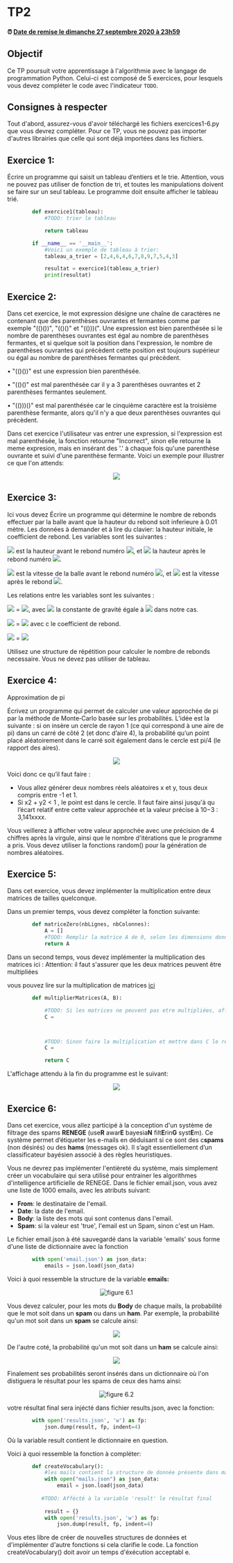 

# TP2

<!--- Changer la date de remise en modifiant le URL--->
#### :alarm_clock: [Date de remise le dimanche 27 septembre 2020 à 23h59](https://www.timeanddate.com/countdown/generic?iso=20200927T2359&p0=165&msg=Remise&font=cursive&csz=1#)

## Objectif

Ce TP poursuit votre apprentissage à l'algorithmie avec le langage de programmation Python.
Celui-ci est composé de 5 exercices, pour lesquels vous devez compléter le code avec l'indicateur `TODO`.

## Consignes à respecter

Tout d'abord, assurez-vous d'avoir téléchargé les fichiers exercices1-6.py que vous devrez compléter.
Pour ce TP, vous ne pouvez pas importer d'autres librairies que celle qui sont déjà importées dans les fichiers.


## Exercice 1:
Écrire un programme qui saisit un tableau d’entiers et le trie. Attention, vous ne pouvez pas utiliser de fonction de tri, et toutes les manipulations doivent se faire sur un seul tableau. Le programme doit ensuite afficher le tableau trié.

```python
        def exercice1(tableau):
            #TODO: trier le tableau

            return tableau

        if __name__ == '__main__':
            #Voici un exemple de tableau à trier:
            tableau_a_trier = [2,4,6,4,6,7,8,9,7,5,4,3]

            resultat = exercice1(tableau_a_trier)
            print(resultat)
```


## Exercice 2:


Dans cet exercice, le mot expression désigne une chaîne de caractères ne contenant que des parenthèses ouvrantes et fermantes comme par exemple "(()())", "(()()" et "(()))(".
Une expression est bien parenthésée si le nombre de parenthèses ouvrantes est égal au nombre de parenthèses fermantes, et si quelque soit la position dans l'expression, le nombre de parenthèses ouvrantes qui précèdent cette position est toujours supérieur ou égal au nombre de parenthèses fermantes qui précèdent.

• "(()())" est une expression bien parenthésée.

• "(()()" est mal parenthésée car il y a 3 parenthèses ouvrantes et 2 parenthèses fermantes seulement.

• "(()))()" est mal parenthésée car le cinquième caractère est la troisième parenthèse fermante, alors qu'il n'y a que deux parenthèses ouvrantes qui précèdent.


Dans cet exercice l'utilisateur vas entrer une expression, si l'expression est mal parenthésée, la fonction retourne "Incorrect", sinon elle retourne la meme expresion, mais en insérant des '.' à chaque fois qu'une parenthèse ouvrante et suivi d'une parenthèse fermante. Voici un exemple pour illustrer ce que l'on attends:
<p align="center">
     <img src="img/exo2.png?raw=true"/>
</p>

 

## Exercice 3:
Ici vous devez Écrire un programme qui détermine le nombre de rebonds effectuer par la balle avant que la hauteur du rebond soit inferieure à 0.01 mètre. Les données à demander et à lire du clavier: la hauteur initiale, le coefficient de rebond. 
Les variables sont les suivantes :

<img src="https://render.githubusercontent.com/render/math?math=h_{i-1}"> est la hauteur avant le rebond numéro <img src="https://render.githubusercontent.com/render/math?math=i">, et <img src="https://render.githubusercontent.com/render/math?math=h_{i}"> la hauteur après le rebond numéro <img src="https://render.githubusercontent.com/render/math?math=i">.

<img src="https://render.githubusercontent.com/render/math?math=v_{i-1}"> est la vitesse de la balle avant le rebond numéro <img src="https://render.githubusercontent.com/render/math?math=i">, et <img src="https://render.githubusercontent.com/render/math?math=v_{i}"> est la vitesse après le rebond <img src="https://render.githubusercontent.com/render/math?math=i">.

Les relations entre les variables sont les suivantes :

<img src="https://render.githubusercontent.com/render/math?math=v_{i-1}"> = <img src="https://render.githubusercontent.com/render/math?math=$\sqrt{2*g*h_{i-1}}$">, avec <img src="https://render.githubusercontent.com/render/math?math=g">  la constante de gravité égale à <img src="https://render.githubusercontent.com/render/math?math=9.81"> dans notre cas.

<img src="https://render.githubusercontent.com/render/math?math=v_{i}"> = <img src="https://render.githubusercontent.com/render/math?math=v_{i-1}*c"> avec c le coefficient de rebond.

<img src="https://render.githubusercontent.com/render/math?math=h_{i}"> = <img src="https://render.githubusercontent.com/render/math?math=(v_{i})^2/2*g"> 

Utilisez une structure de répétition pour calculer le nombre de rebonds necessaire.
Vous ne devez pas utiliser de tableau.

## Exercice 4:
Approximation de pi

Écrivez un programme qui permet de calculer une valeur approchée de pi par la
méthode de Monte‐Carlo basée sur les probabilités.
L’idée est la suivante : si on insère un cercle de rayon 1 (ce qui correspond à une aire de pi) dans un carré
de côté 2 (et donc d’aire 4), la probabilité qu’un point placé aléatoirement dans le carré soit également
dans le cercle est pi/4 (le rapport des aires).

<p align="center">
     <img src="img/PiBoard.png?raw=true"/>
</p>


Voici donc ce qu’il faut faire :
- Vous allez générer deux nombres réels aléatoires x et y, tous deux compris entre -1 et 1.
- Si x2 + y2 < 1 , le point est dans le cercle.
Il faut faire ainsi  jusqu'à qu l’écart relatif entre cette valeur approchée et la valeur précise à 10−3 :
3,141xxxx. 

Vous veillerez à afficher votre valeur approchée avec une précision de 4 chiffres après la
virgule, ainsi que le nombre d'itérations que le programme a pris.
Vous devez utiliser la fonctions random() pour la génération de nombres aléatoires. 

## Exercice 5:
Dans cet exercice, vous devez implémenter la multiplication entre deux matrices de tailles quelconque.

Dans un premier temps, vous devez compléter la fonction suivante:

```python
        def matriceZero(nbLignes, nbColonnes):
            A = []
            #TODO: Remplir la matrice A de 0, selon les dimensions données
            return A
```

Dans un second temps, vous devez implémenter la multiplication des matrices ici :
Attention: il faut s'assurer que les deux matrices peuvent être multipliées

vous pouvez lire sur la multiplication de matrices [ici](https://fr.wikipedia.org/wiki/Produit_matriciel)
```python
        def multiplierMatrices(A, B):

            #TODO: Si les matrices ne peuvent pas etre multipliées, affecter à C une matrice nulle [nbLignesA x nbColonnesB]
            C =



            #TODO: Sinon faire la multiplication et mettre dans C le résultat
            C =

            return C

```

L'affichage attendu à la fin du programme est le suivant: 
<p align="center">
     <img src="img/matrice.png?raw=true"/>
</p>


## Exercice 6:
Dans cet exercice, vous allez participé à la conception d'un système de filtrage des spams <b>RENEGE</b> (use<b>R</b> awar<b>E</b> bayesia<b>N</b> filt<b>E</b>rin<b>G</b> syst<b>E</b>m). Ce système permet d’étiqueter les e-mails en déduisant si ce sont des c<b>spams</b> (non désirés) ou des <b>hams</b> (messages ok).  Il s’agit essentiellement d’un classificateur bayésien associé à des règles heuristiques. 

Vous ne devrez pas implémenter l'entièreté du système, mais simplement créer un vocabulaire qui sera utilisé pour entrainer les algorithmes d'intelligence artificielle de RENEGE. Dans le fichier email.json, vous avez une liste de 1000 emails, avec les atributs suivant:
- <b>From</b>: le destinataire de l'email.
- <b>Date</b>: la date de l'email.
- <b>Body</b>: la liste des mots qui sont contenus dans l'email.
- <b>Spam</b>: si la valeur est 'true', l'email est un Spam, sinon c'est un Ham.

Le fichier email.json à été sauvegardé dans la variable 'emails' sous forme d'une liste de dictionnaire avec la fonction 
```python
        with open('email.json') as json_data:
            emails = json.load(json_data)
```
Voici à quoi ressemble la structure de la variable <b>emails:</b>
<p align="center">
     <img alt="figure 6.1" src="img/new1.PNG?raw=true"/>
</p>
Vous devez calculer, pour les mots du <b>Body</b> de chaque mails, la probabilité que le mot soit dans un <b>spam</b> ou dans un <b>ham</b>. Par exemple, la probabilité qu'un mot soit dans un <b>spam</b> se calcule ainsi: 
<p align="center">
     <img src="img/spamss.PNG?raw=true"/>
</p>
De l'autre coté, la probabilité qu'un mot soit dans un <b>ham</b> se calcule ainsi:
<p align="center">
     <img src="img/hams.PNG?raw=true"/>
</p>
Finalement ses probabilités seront insérés dans un dictionnaire où l'on distiguera le résultat pour les spams de ceux des hams ainsi:
<p align="center">
     <img title="figure 6.2" src="img/new2PNG.PNG?raw=true"/>
</p>
votre résultat final sera injécté dans fichier results.json, avec la fonction:

```python
        with open('results.json', 'w') as fp:
            json.dump(result, fp, indent=4)
```
Où la variable result contient le dictionnaire en question.

Voici à quoi ressemble la fonction à compléter:


```python
        def createVocabulary():
            #les mails contient la structure de donnée présente dans mail.json
            with open("mails.json") as json_data:
                email = json.load(json_data)
                
           #TODO: Affécté à la variable 'result' le résultat final
           
            result = {}
            with open('results.json', 'w') as fp:
                json.dump(result, fp, indent=4)         
```

Vous etes libre de créer de nouvelles structures de données et d'implémenter d'autre fonctions si cela clarifie le code. La fonction createVocabulary() doit avoir un temps d'éxécution acceptabl e.












